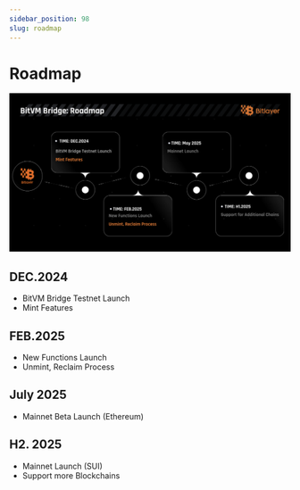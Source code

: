 ```yaml
---
sidebar_position: 98
slug: roadmap
---
```


# Roadmap

![Roadmap](/img/BitvmBridge/introduction/roadmap.png)

## **DEC.2024**

- BitVM Bridge Testnet Launch
- Mint Features

## **FEB.2025**

- New Functions Launch
- Unmint, Reclaim Process

## **July 2025**

- Mainnet Beta Launch (Ethereum)

## **H2. 2025**

- Mainnet Launch (SUI)
- Support more Blockchains
